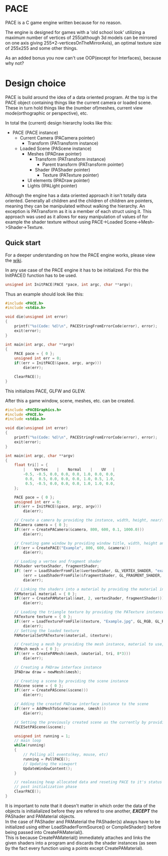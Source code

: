 # PACE

PACE is a C game engine written because for no reason.

The engine is designed for games with a 'old school look' utilizing a maximum number of vertices of 
255(although 3d models can be mirrored on one axis giving 255*2-verticesOnTheMirrorAxis), an optimal texture size of 255x255 and some other things.

As an added bonus you now can't use OOP(except for Interfaces), because why not?

# Design choice

PACE is build around the idea of a data oriented program. At the top is the PACE object containing
things like the current camera or loaded scene.
These in turn hold things like the (number of)meshes, current view mode(orthographic or perspective), etc.

In total the (current) design hierarchy looks like this:

- PACE (PACE instance)
	- Current Camera (PACamera pointer)
		- Transform (PATransform instance)
	- Loaded Scene (PAScene instance)
		- Meshes (IPADraw pointer)
			- Transform (PATransform instance)
				- Parent transform (PATransform pointer)
			- Shader (PAShader pointer)
				- Texture (PATexture pointer)
		- UI elements (IPADraw pointer)
		- Lights (IPALight pointer)

Although the engine has a data oriented approach it isn't totally data oriented. Generally all children and the 
children of children are pointers, meaning they can be manipulated without walking the hierarchy. An exception is PATransform as it is a member of each struct using it.
This approach was used as it allows for easy manipulation of values of for example the shader texture 
without using PACE->Loaded Scene->Mesh->Shader->Texture.

## Quick start

For a deeper understanding on how the PACE engine works, please view the <a href="doc/PACE.md">wiki</a>.

In any use case of the PACE engine it has to be initialized. For this the InitPACE() function has to be used.

```C
unsigned int InitPACE(PACE *pace, int argc, char **argv);
```

Thus an example should look like this:
```C
#include <PACE.h>
#include <stdio.h>

void die(unsigned int error)
{
	printf("%s(Code: %d)\n", PACEStringFromErrorCode(error), error);
	exit(error);
}

int main(int argc, char **argv)
{
	PACE pace = { 0 };
	unsigned int err = 0;
	if((err = InitPACE(&pace, argc, argv)))
		die(err);

	ClearPACE();
}
```

This initializes PACE, GLFW and GLEW.

After this a game window, scene, meshes, etc. can be created.

```C
#include <PACEGraphics.h>
#include <PACE.h>
#include <stdio.h>

void die(unsigned int error)
{
	printf("%s(Code: %d)\n", PACEStringFromErrorCode(error), error);
	exit(error);
}

int main(int argc, char **argv)
{
	float tri[] = {
		|    Vertex    |    Normal    |    UV   |
		-0.5, -0.5, 0.0, 0.0, 0.0, 1.0, 0.0, 0.0,
		 0.0,  0.5, 0.0, 0.0, 0.0, 1.0, 0.5, 1.0,
		 0.5, -0.5, 0.0, 0.0, 0.0, 1.0, 1.0, 0.0,
	};

	PACE pace = { 0 };
	unsigned int err = 0;
	if((err = InitPACE(&pace, argc, argv)))
		die(err);

	// Create a camera by providing the instance, width, height, near/far plane
	PACamera camera = { 0 };
	if((err = CreatePACamera(&camera, 800, 600, 0.1, 1000.0)))
		die(err);

	// Creating game window by providing window title, width, height and camera instance
	if((err = CreatePACE("Example", 800, 600, &camera)))
		die(err);

	// Loading a vertex and fragment shader
	PAShader vertexShader, fragmentShader;
	if(	(err = LoadShaderFromFile(&vertexShader, GL_VERTEX_SHADER, "exampleVertex.glsl")) ||
		(err = LoadShaderFromFile(&fragmentShader, GL_FRAGMENT_SHADER, "exampleFragment.glsl")))
		die(err);

	// Linking the shaders into a material by providing the material instance, shader count, and a list of the shaders to link
	PAMaterial material = { 0 };
	if((err = CreatePAMaterial(&mat, 2, vertexShader, fragmentShader)))
		die(err);

	// Loading the triangle texture by providing the PATexture instance, the file path, as well as byte format and internal format
	PATexture texture = { 0 };
	if((err = LoadTextureFromFile(&texture, "Example.jpg", GL_RGB, GL_RGBA)))
		die(err);
	// Setting the loaded texture
	PAMaterialSetPATexture(&material, &texture);

	// Creating a mesh by providing the mesh instance, material to use, vertex data, and count
	PAMesh mesh = { 0 };
	if((err = CreatePAMesh(&mesh, &material, tri, 8*3)))
		die(err);

	// Creating a PADraw interface instance
	IPADraw draw = newMesh(&mesh);

	// Creating a scene by providing the scene instance
	PAScene scene = { 0 };
	if((err = CreatePAScene(&scene)))
		die(err);

	// Adding the created PADraw interface instance to the scene
	if((err = AddMeshToScene(&scene, &mesh)))
		die(err);

	// Setting the previously created scene as the currently by providing the scene pointer
	PACESetPAScene(&scene);

	unsigned int running = 1;
	// main loop
	while(running)
	{
		// Polling all events(key, mouse, etc)
		running = PollPACE();
		// Updating the viewport
		UpdateWindowContent();
	}

	// realeasing heap allocated data and reseting PACE to it's status
	// post initialization phase
	ClearPACE();
}
```

It is important to note that it doesn't matter in which order the data of the objects is initialialized before they are refered to one another, *__EXCEPT__* the PAShader and PAMaterial objects.<br>
In the case of PAShader and PAMaterial the PAShader(s) always have to be initialized using either LoadShaderFormSource() or CompileShader() before being passed into CreatePAMaterial().<br>
This is because CreatePAMaterial() immediately attaches and links the given shaders into a program and discards the shader instances (as seen by the fact every function using a points except CreatePAMaterial). 

